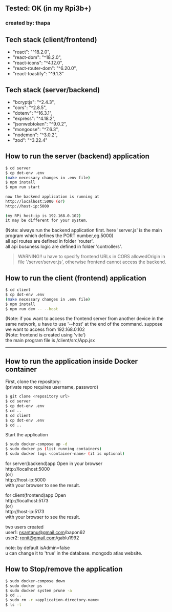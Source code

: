 ## Tested: OK (in my Rpi3b+)

### created by: thapa

## Tech stack (client/frontend)

- "react": "^18.2.0",
- "react-dom": "^18.2.0",
- "react-icons": "^4.12.0",
- "react-router-dom": "^6.20.0",
- "react-toastify": "^9.1.3"


## Tech stack (server/backend)
- "bcryptjs": "^2.4.3",
- "cors": "^2.8.5",
- "dotenv": "^16.3.1",
- "express": "^4.18.2",
- "jsonwebtoken": "^9.0.2",
- "mongoose": "^7.6.3",
- "nodemon": "^3.0.2",
- "zod": "^3.22.4"

## How to run the server (backend) application

```bash
$ cd server   
$ cp dot-env .env    
(make necessary changes in .env file)   
$ npm install   
$ npm run start    
   
now the backend application is running at 
http://localhost:5000 (or)
http://host-ip:5000   
    
(my RPi host-ip is 192.168.0.102)
it may be different for your system.
```
(Note: always run the backend application first. here 'server.js' is the main program which defines the PORT number,eg.5000)    
all api routes are defined in folder 'router'.    
all api busuness logic are defined in folder 'controllers'.   
> WARNING!! u have to specify frontend URLs in CORS allowedOrigin in file '/server/server.js', otherwise frontend cannot access the backend.
      
## How to run the client (frontend) application

```bash
$ cd client   
$ cp dot-env .env    
(make necessary changes in .env file)
$ npm install   
$ npm run dev -- --host    
```
(Note: if you want to access the frontend server from another device in the same network, u have to use '--host' at the end of  the command. suppose we want to access from 192.168.0.102   
(Note: frontend is created using 'vite')   
the main program file is /client/src/App.jsx    
     
----
## How to run the application inside Docker container


First, clone the repository:   
(private repo requires username, password)

```bash
$ git clone <repository url>
$ cd server
$ cp dot-env .env
$ cd ..
$ cd client
$ cp dot-env .env
$ cd ..
```



Start the application 

```bash
$ sudo docker-compose up -d
$ sudo docker ps (list running containers)
$ sudo docker logs <container-name> (it is optional)
```

for server(backend)app Open in your browser   
http://localhost:5000    
(or)     
http://host-ip:5000    
with your browser to see the result.
   
    
for client(frontend)app Open    
http://localhost:5173    
(or)     
http://host-ip:5173    
with your browser to see the result.

    
two users created   
user1: nsantanu@gmail.com/bapon62   
user2: ronit@gmail.com/gablu1992
     
note: by default isAdmin=false   
u can change it to 'true' in the database. mongodb atlas website.     
        
## How to Stop/remove the application

```bash
$ sudo docker-compose down
$ sudo docker ps
$ sudo docker system prune -a 
$ cd ..
$ sudo rm -r <application-directory-name>
$ ls -l
```
